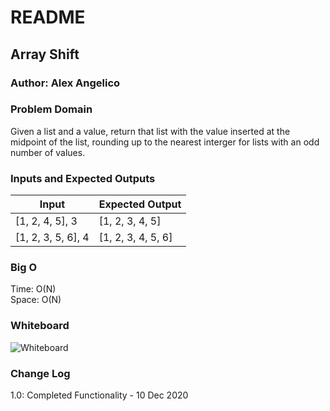 # README

## Array Shift

### Author: Alex Angelico

### Problem Domain

Given a list and a value, return that list with the value inserted at the midpoint of the list, rounding up to the nearest interger for lists with an odd number of values.

### Inputs and Expected Outputs

Input | Expected Output
----- | ---------------
[1, 2, 4, 5], 3 | [1, 2, 3, 4, 5]
[1, 2, 3, 5, 6], 4 | [1, 2, 3, 4, 5, 6]

### Big O

Time: O(N)  
Space: O(N)

### Whiteboard

![Whiteboard](../assets/array-shift.png)

### Change Log

1.0: Completed Functionality - 10 Dec 2020
